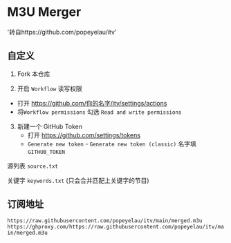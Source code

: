 # M3U Merger

'转自https://github.com/popeyelau/itv'

## 自定义

1. Fork 本仓库

2. 开启 `Workflow` 读写权限

- 打开 https://github.com/你的名字/itv/settings/actions
- 将`Workflow permissions` 勾选 `Read and write permissions`

3. 新建一个 GitHub Token
   - 打开 https://github.com/settings/tokens
   - `Generate new token` - `Generate new token (classic)` 名字填 `GITHUB_TOKEN`

源列表 `source.txt`

关键字 `keywords.txt` (只会合并匹配上关键字的节目)

## 订阅地址

`https://raw.githubusercontent.com/popeyelau/itv/main/merged.m3u`
`https://ghproxy.com/https://raw.githubusercontent.com/popeyelau/itv/main/merged.m3u`
